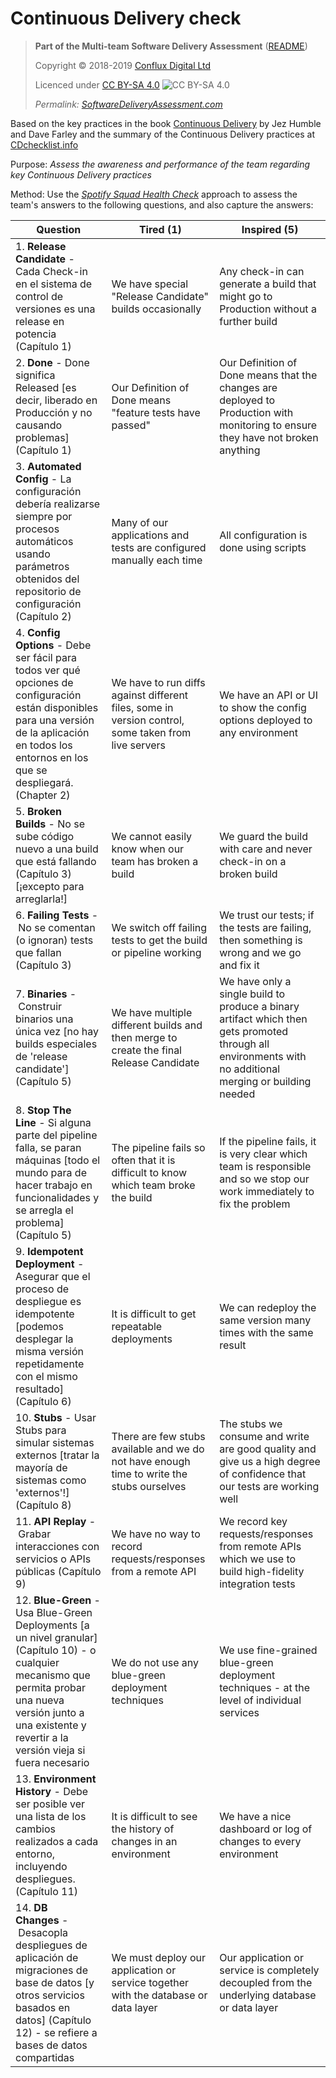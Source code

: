 # Continuous Delivery check

> **Part of the Multi-team Software Delivery Assessment** ([README](README.md))
> 
> Copyright © 2018-2019 [Conflux Digital Ltd](https://confluxdigital.net/)
> 
> Licenced under [CC BY-SA 4.0](https://creativecommons.org/licenses/by-sa/4.0/) ![CC BY-SA 4.0](https://licensebuttons.net/l/by-sa/3.0/88x31.png)
>
> _Permalink: [SoftwareDeliveryAssessment.com](http://SoftwareDeliveryAssessment.com/)_ 

Based on the key practices in the book [Continuous Delivery](http://continuousdelivery.com/) by Jez Humble and Dave Farley and the summary of the Continuous Delivery practices at [CDchecklist.info](http://cdchecklist.info/)

Purpose: *Assess the awareness and performance of the team regarding key Continuous Delivery practices*

Method: Use the [*Spotify Squad Health Check*](https://labs.spotify.com/2014/09/16/squad-health-check-model/) approach to assess the team's answers to the following questions, and also capture the answers:

| **Question**                                                                                                                                                                                                                        | **Tired (1)**                                                                                       | **Inspired (5)**                                                                                                                                         |
| ----------------------------------------------------------------------------------------------------------------------------------------------------------------------------------------------------------------------------------- | --------------------------------------------------------------------------------------------------- | -------------------------------------------------------------------------------------------------------------------------------------------------------- |
| 1\. **Release Candidate** - Cada Check-in en el sistema de control de versiones es una release en potencia (Capítulo 1)                                                                                                             | We have special "Release Candidate" builds occasionally                                             | Any check-in can generate a build that might go to Production without a further build                                                                    |
| 2\. **Done** - Done significa Released \[es decir, liberado en Producción y no causando problemas\] (Capítulo 1)                                                                                                                    | Our Definition of Done means "feature tests have passed"                                            | Our Definition of Done means that the changes are deployed to Production with monitoring to ensure they have not broken anything                         |
| 3\. **Automated Config** - La configuración debería realizarse siempre por procesos automáticos usando parámetros obtenidos del repositorio de configuración (Capítulo 2)                                                           | Many of our applications and tests are configured manually each time                                | All configuration is done using scripts                                                                                                                  |
| 4\. **Config Options** - Debe ser fácil para todos ver qué opciones de configuración están disponibles para una versión de la aplicación en todos los entornos en los que se despliegará. (Chapter 2)                               | We have to run diffs against different files, some in version control, some taken from live servers | We have an API or UI to show the config options deployed to any environment                                                                              |
| 5\. **Broken Builds** - No se sube código nuevo a una build que está fallando (Capítulo 3) \[¡excepto para arreglarla\!\]                                                                                                           | We cannot easily know when our team has broken a build                                              | We guard the build with care and never check-in on a broken build                                                                                        |
| 6\. **Failing Tests** - No se comentan (o ignoran) tests que fallan (Capítulo 3)                                                                                                                                                    | We switch off failing tests to get the build or pipeline working                                    | We trust our tests; if the tests are failing, then something is wrong and we go and fix it                                                               |
| 7\. **Binaries** - Construir binarios una única vez \[no hay builds especiales de 'release candidate'\] (Capítulo 5)                                                                                                                | We have multiple different builds and then merge to create the final Release Candidate              | We have only a single build to produce a binary artifact which then gets promoted through all environments with no additional merging or building needed |
| 8\. **Stop The Line** - Si alguna parte del pipeline falla, se paran máquinas \[todo el mundo para de hacer trabajo en funcionalidades y se arregla el problema\] (Capítulo 5)                                                      | The pipeline fails so often that it is difficult to know which team broke the build                 | If the pipeline fails, it is very clear which team is responsible and so we stop our work immediately to fix the problem                                 |
| 9\. **Idempotent Deployment** - Asegurar que el proceso de despliegue es idempotente \[podemos desplegar la misma versión repetidamente con el mismo resultado\] (Capítulo 6)                                                       | It is difficult to get repeatable deployments                                                       | We can redeploy the same version many times with the same result                                                                                         |
| 10\. **Stubs** - Usar Stubs para simular sistemas externos \[tratar la mayoría de sistemas como 'externos'\!\] (Capítulo 8)                                                                                                         | There are few stubs available and we do not have enough time to write the stubs ourselves           | The stubs we consume and write are good quality and give us a high degree of confidence that our tests are working well                                  |
| 11\. **API Replay** - Grabar interacciones con servicios o APIs públicas (Capítulo 9)                                                                                                                                               | We have no way to record requests/responses from a remote API                                       | We record key requests/responses from remote APIs which we use to build high-fidelity integration tests                                                  |
| 12\. **Blue-Green** - Usa Blue-Green Deployments \[a un nivel granular\] (Capítulo 10) - o cualquier mecanismo que permita probar una nueva versión junto a una existente y revertir a la versión vieja si fuera necesario          | We do not use any blue-green deployment techniques                                                  | We use fine-grained blue-green deployment techniques - at the level of individual services                                                               |
| 13\. **Environment History** - Debe ser posible ver una lista de los cambios realizados a cada entorno, incluyendo despliegues. (Capítulo 11)                                                                                       | It is difficult to see the history of changes in an environment                                     | We have a nice dashboard or log of changes to every environment                                                                                          |
| 14\. **DB Changes** - Desacopla despliegues de aplicación de migraciones de base de datos \[y otros servicios basados en datos\] (Capítulo 12) - se refiere a bases de datos compartidas                                            | We must deploy our application or service together with the database or data layer                  | Our application or service is completely decoupled from the underlying database or data layer                                                            |

